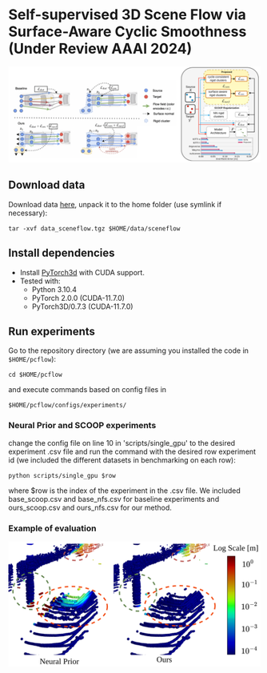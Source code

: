 # Self-supervised 3D Scene Flow via Surface-Aware Cyclic Smoothness (Under Review AAAI 2024)

![alt text](dev/cyclic_smoothness.png "Overview")

## Download data

Download data [here](https://login.rci.cvut.cz/data/lidar_intensity/sceneflow/data_sceneflow.tgz), unpack it to the home folder (use symlink if necessary):

```console
tar -xvf data_sceneflow.tgz $HOME/data/sceneflow
```

## Install dependencies

- Install [PyTorch3d](https://github.com/facebookresearch/pytorch3d) with CUDA support.
- Tested with:
  - Python 3.10.4
  - PyTorch 2.0.0 (CUDA-11.7.0)
  - PyTorch3D/0.7.3 (CUDA-11.7.0)

## Run experiments

Go to the repository directory (we are assuming you installed the code in `$HOME/pcflow`):
```console
cd $HOME/pcflow
```

and execute commands based on config files in

```console
$HOME/pcflow/configs/experiments/
```

### Neural Prior and SCOOP experiments

change the config file on line 10 in 'scripts/single_gpu' to the desired experiment .csv file and run the command with
the desired row experiment id (we included the different datasets in benchmarking on each row):

```console
python scripts/single_gpu $row
```

where $row is the index of the experiment in the .csv file. We included base_scoop.csv and base_nfs.csv for baseline experiments
and ours_scoop.csv and ours_nfs.csv for our method.

### Example of evaluation

![alt text](dev/qualitative-argoverse.png "Overview")

